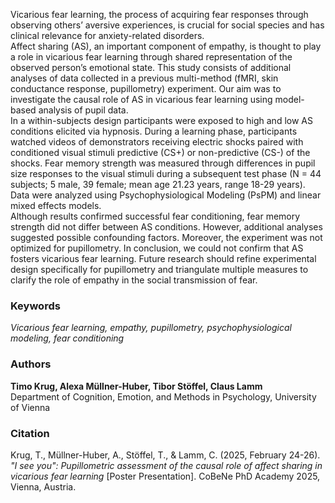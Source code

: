 <!-- public/abstracts/example-abstract.md -->
Vicarious fear learning, the process of acquiring fear responses through observing others’ aversive experiences, is crucial for social species and has clinical relevance for anxiety-related disorders.  
Affect sharing (AS), an important component of empathy, is thought to play a role in vicarious fear learning through shared representation of the observed person’s emotional state.  This study consists of additional analyses of data collected in a previous multi-method (fMRI, skin conductance response, pupillometry) experiment. Our aim was to investigate the causal role of AS in vicarious fear learning using model-based analysis of pupil data.  
In a within-subjects design participants were exposed to high and low AS conditions elicited via hypnosis. During a learning phase, participants watched videos of demonstrators receiving electric shocks paired with conditioned visual stimuli predictive (CS+) or non-predictive (CS-) of the shocks. Fear memory strength was measured through differences in pupil size responses to the visual stimuli during a subsequent test phase (N = 44 subjects; 5 male, 39 female; mean age 21.23 years, range 18-29 years). Data were analyzed using Psychophysiological Modeling (PsPM) and linear mixed effects models.  
Although results confirmed successful fear conditioning, fear memory strength did not differ between AS conditions. However, additional analyses suggested possible confounding factors. Moreover, the experiment was not optimized for pupillometry. In conclusion, we could not confirm that AS fosters vicarious fear learning. Future research should refine experimental design specifically for pupillometry and triangulate multiple measures to clarify the role of empathy in the social transmission of fear.

### Keywords

*Vicarious fear learning, empathy, pupillometry, psychophysiological modeling, fear conditioning* 

### Authors

**Timo Krug, Alexa Müllner-Huber, Tibor Stöffel, Claus Lamm**   
Department of Cognition, Emotion, and Methods in Psychology, University of Vienna

### Citation

Krug, T., Müllner-Huber, A., Stöffel, T., & Lamm, C. (2025, February 24-26). *"I see you": Pupillometric assessment of the causal role of affect sharing in vicarious fear learning* [Poster Presentation]. CoBeNe PhD Academy 2025, Vienna, Austria.

